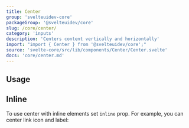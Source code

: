 ```yaml
---
title: Center
group: 'svelteuidev-core'
packageGroup: '@svelteuidev/core'
slug: /core/center/
category: 'inputs'
description: 'Centers content vertically and horizontally'
import: "import { Center } from '@svelteuidev/core';"
source: 'svelte-core/src/lib/components/Center/Center.svelte'
docs: 'core/center.md'
---
```


<script>
    import { ArrowLeft } from "radix-icons-svelte";
    import { Heading } from 'components';
    import { Demo, CenterDemos } from '@svelteuidev/demos';
</script>

<Heading />

## Usage

<Demo demo={CenterDemos.usage} />

## Inline

To use center with inline elements set `inline` prop. For example, you can center link icon and label:

<Demo demo={CenterDemos.inline} />

